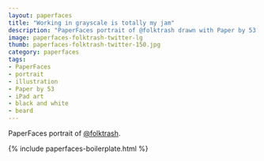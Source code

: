 ```yaml
---
layout: paperfaces
title: "Working in grayscale is totally my jam"
description: "PaperFaces portrait of @folktrash drawn with Paper by 53 on an iPad."
image: paperfaces-folktrash-twitter-lg
thumb: paperfaces-folktrash-twitter-150.jpg
category: paperfaces
tags: 
- PaperFaces
- portrait
- illustration
- Paper by 53
- iPad art
- black and white
- beard
---
```


PaperFaces portrait of [@folktrash](http://twitter.com/folktrash).

{% include paperfaces-boilerplate.html %}